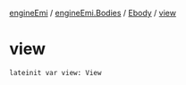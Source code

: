 [engineEmi](../../index.md) / [engineEmi.Bodies](../index.md) / [Ebody](index.md) / [view](./view.md)

# view

`lateinit var view: View`